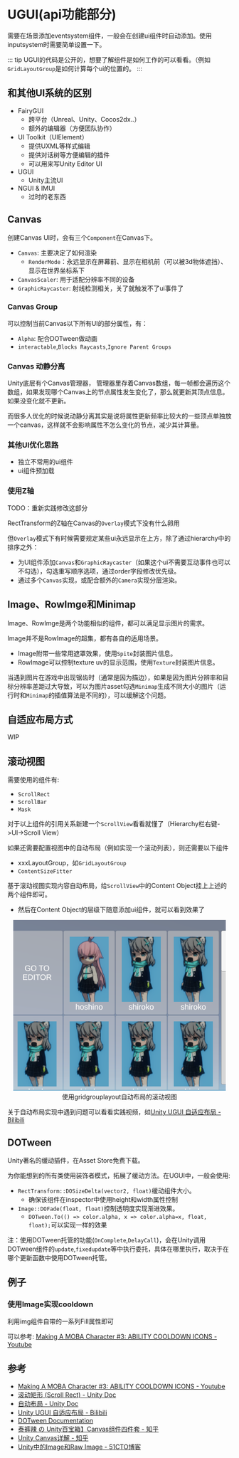 # UGUI(api功能部分)

需要在场景添加eventsystem组件，一般会在创建ui组件时自动添加。使用inputsystem时需要简单设置一下。

::: tip
UGUI的代码是公开的，想要了解组件是如何工作的可以看看。（例如`GridLayoutGroup`是如何计算每个ui的位置的。
:::

## 和其他UI系统的区别
- FairyGUI
    - 跨平台（Unreal、Unity、Cocos2dx..）
    - 额外的编辑器（方便团队协作）
- UI Toolkit（UIElement）
    - 提供UXML等样式编辑
    - 提供对话树等方便编辑的插件
    - 可以用来写Unity Editor UI
- UGUI
    - Unity主流UI
- NGUI & IMUI
    - 过时的老东西

## Canvas

创建Canvas UI时，会有三个`Component`在Canvas下。
- `Canvas`: 主要决定了如何渲染
    - `RenderMode`：永远显示在屏幕前、显示在相机前（可以被3d物体遮挡）、显示在世界坐标系下
- `CanvasScaler`: 用于适配分辨率不同的设备
- `GraphicRaycaster`: 射线检测相关，关了就触发不了ui事件了

### Canvas Group

可以控制当前Canvas以下所有UI的部分属性，有：
- `Alpha`: 配合DOTween做动画
- `interactable`,`Blocks Raycasts`,`Ignore Parent Groups`

### Canvas 动静分离

Unity底层有个Canvas管理器， 管理器里存着Canvas数组，每一帧都会遍历这个数组，如果发现哪个Canvas上的节点属性发生变化了，那么就更新其顶点信息。如果没变化就不更新。

而很多人优化的时候说动静分离其实是说将属性更新频率比较大的一些顶点单独放一个canvas，这样就不会影响属性不怎么变化的节点，减少其计算量。

### 其他UI优化思路
- 独立不常用的ui组件
- ui组件预加载

### 使用Z轴

TODO：重新实践修改这部分

RectTransform的Z轴在Canvas的`Overlay`模式下没有什么卵用

但`Overlay`模式下有时候需要规定某些ui永远显示在上方，除了通过hierarchy中的排序之外：
- 为UI组件添加`Canvas`和`GraphicRaycaster`（如果这个ui不需要互动事件也可以不勾选），勾选重写顺序选项，通过order字段修改优先级。
- 通过多个`Canvas`实现，或配合额外的`Camera`实现分层渲染。


## Image、RowImge和Minimap

Image、RowImge是两个功能相似的组件，都可以满足显示图片的需求。

Image并不是RowImage的超集，都有各自的适用场景。
- Image附带一些常用遮罩效果，使用`Spite`封装图片信息。
- RowImage可以控制texture uv的显示范围，使用`Texture`封装图片信息。

当遇到图片在游戏中出现锯齿时（通常是因为描边），如果是因为图片分辨率和目标分辨率差距过大导致，可以为图片asset勾选`Minimap`生成不同大小的图片（运行时和`Minimap`的插值算法是不同的），可以缓解这个问题。

## 自适应布局方式

WIP

## 滚动视图

需要使用的组件有:
- `ScrollRect`
- `ScrollBar`
- `Mask`

对于以上组件的引用关系新建一个`ScrollView`看看就懂了（Hierarchy栏右键->UI->Scroll View）

如果还需要配置视图中的自动布局（例如实现一个滚动列表），则还需要以下组件
- xxxLayoutGroup，如`GridLayoutGroup`
- `ContentSizeFitter`

基于滚动视图实现内容自动布局，给`ScrollView`中的Content Object挂上上述的两个组件即可。
- 然后在Content Object的层级下随意添加ui组件，就可以看到效果了

<center><img src="./../img/ugui-1.png"> </center>

<center>使用gridgrouplayout自动布局的滚动视图</center>


关于自动布局实现中遇到问题可以看看实践视频，如[Unity UGUI 自适应布局 - Bilibili](https://www.bilibili.com/video/BV1F741147L8)


## DOTween

Unity著名的缓动插件，在Asset Store免费下载。

为你能想到的所有类使用装饰者模式，拓展了缓动方法。在UGUI中，一般会使用:
- `RectTransform::DOSizeDelta(vector2, float)`缓动组件大小。
    - 确保该组件在inspector中使用height和width属性控制
- `Image::DOFade(float, float)`控制透明度实现渐进效果。
    - `DOTween.To(() => color.alpha, x => color.alpha=x, float, float);`可以实现一样的效果

注：使用DOTween托管的功能(`OnComplete`,`DelayCall`)，会在Unity调用DOTween组件的`update`,`fixedupdate`等中执行委托，具体在哪里执行，取决于在哪个更新函数中使用DOTween托管。

## 例子

### 使用Image实现cooldown

利用img组件自带的一系列Fill属性即可

可以参考: [Making A MOBA Character #3: ABILITY COOLDOWN ICONS - Youtube](https://www.youtube.com/watch?v=wtrkrsJfz_4)

## 参考
- [Making A MOBA Character #3: ABILITY COOLDOWN ICONS - Youtube](https://www.youtube.com/watch?v=wtrkrsJfz_4)
- [滚动矩形 (Scroll Rect) - Unity Doc](https://docs.unity3d.com/cn/current/Manual/script-ScrollRect.html)
- [自动布局 - Unity Doc](https://docs.unity3d.com/cn/current/Manual/UIAutoLayout.html)
- [Unity UGUI 自适应布局 - Bilibili](https://www.bilibili.com/video/BV1F741147L8)
- [DOTween Documentation](https://dotween.demigiant.com/documentation.php)
- [泰裤辣 の Unity百宝箱】Canvas组件四件套 - 知乎](https://zhuanlan.zhihu.com/p/629759121)
- [Unity Canvas详解 - 知乎](https://zhuanlan.zhihu.com/p/634891882)
- [Unity中的Image和Raw Image - 51CTO博客](https://blog.51cto.com/u_15296378/3017736)